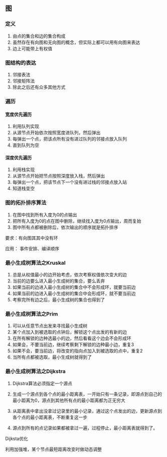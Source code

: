 ## 图

### 定义

1. 由点的集合和边的集合构成
2. 虽然存在有向图和无向图的概念，但实际上都可以用有向图来表达
3. 边上可能带上有权值



### 图结构的表达

1. 邻接表法
2. 邻接矩阵法
3. 除此之后还有众多其他方式

### 遍历

#### 宽度优先遍历

1. 利用队列实现
2. 从源节点开始依次按照宽度进队列，然后弹出
3. 每弹出一个点，把该点所有没有进过队列的邻接点放入队列
4. 直到队列为空

#### 深度优先遍历

1. 利用栈实现
2. 从源节点开始把节点按照深度放入栈，然后弹出
3. 每弹出一个点，把该节点下一个没有进过栈的邻接点放入站
4. 知道栈变空



### 图的拓扑排序算法

1. 在图中找到所有入度为0的点输出
2. 把所有入度为0的点在图中删除，继续找入度为0点输出，周而复始
3. 图中所有点都被删除后，依次输出的顺序就是拓扑排序

要求：有向图其其中没有环

应用： 事件安排、编译顺序



### 最小生成树算法之Kruskal

1. 总是从权值最小的边开始考虑，依次考察权值依次变大的边
2. 当前的边要么进入最小生成树的集合，要么丢弃
3. 如果当前的边进入最小生成树的集合中不会形成环，就要当前边
4. 如果当前的边进入最小生成树的集合中会形成环，就不要当前边
5. 考察完所有边之后，最小生成树的集合也得到了

### 最小生成树算法之Prim

1. 可以从任意节点出发来寻找最小生成树
2. 某个点加入到被选取的点钟后，解锁这个点出发的有新的边
3. 在所有解锁的边种选最小的边，然后看看这个边会不会形成环
4. 如果会，不要当前边，继续考察剩下解锁的边种最小边，重复3
5. 如果不会，要当前边，将改变的指向点加入到被选取的点中，重复2
6. 当所有点都被选取，最小生成树就得到了

### 最小生成树算法之Dijkstra

1. Dijkstra算法必须指定一个源点

2. 生成一个源点到各个点的最小距离表，一开始只有一条记录，即源点到自己的最小距离为0，源点到其他所有点的最小距离都为正无穷大
3. 从距离表中拿出没拿过记录里的最小记录，通过这个点发出的边，更新源点到各个点的最小距离表，不断重复这一步
4. 源点到所有的点记录如果都被拿过一遍，过程停止，最小距离表就得到了。

Dijksta优化

利用加强堆，某个节点最短距离改变时做动态调整